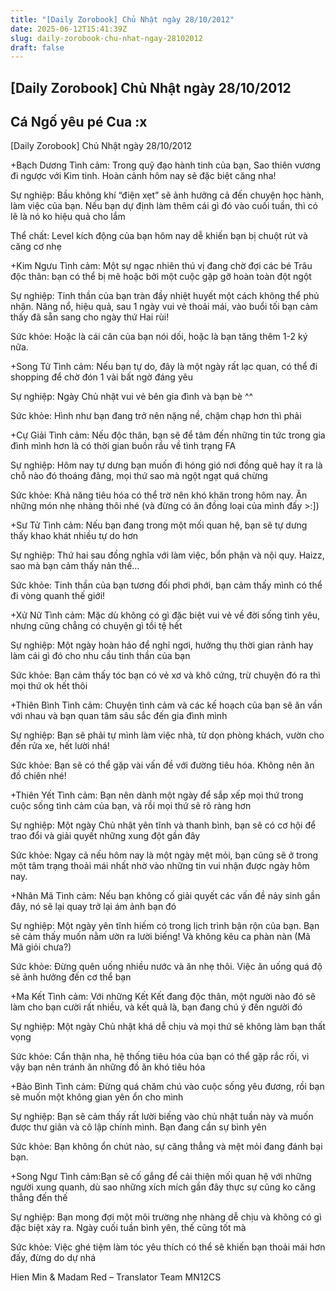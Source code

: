 ```yaml
---
title: "[Daily Zorobook] Chủ Nhật ngày 28/10/2012"
date: 2025-06-12T15:41:39Z
slug: daily-zorobook-chu-nhat-ngay-28102012
draft: false
---
```


## [Daily Zorobook] Chủ Nhật ngày 28/10/2012

## Cá Ngố yêu pé Cua :x

[Daily Zorobook]
Chủ Nhật ngày 28/10/2012
 


+Bạch Dương
Tình cảm: Trong quỹ đạo hành tinh của bạn, Sao thiên vương đi ngược với Kim tinh. Hoàn cảnh hôm nay sẽ đặc biệt căng nha!

Sự nghiệp: Bầu không khí “điện xẹt” sẽ ảnh hưởng cả đến chuyện học hành, làm việc của bạn. Nếu bạn dự định làm thêm cái gì đó vào cuối tuần, thì có lẽ là nó ko hiệu quả cho lắm

Thể chất: Level kích động của bạn hôm nay dễ khiến bạn bị chuột rút và căng cơ nhẹ

+Kim Ngưu
Tình cảm: Một sự ngạc nhiên thú vị đang chờ đợi các bé Trâu độc thân: bạn có thể bị mê hoặc bởi một cuộc gặp gỡ hoàn toàn đột ngột

Sự nghiệp: Tinh thần của bạn tràn đầy nhiệt huyết một cách không thể phủ nhận. Năng nổ, hiệu quả, sau 1 ngày vui vẻ thoải mái, vào buổi tối bạn cảm thấy đã sẵn sang cho ngày thứ Hai rùi!

Sức khỏe: Hoặc là cái cân của bạn nói dối, hoặc là bạn tăng thêm 1-2 ký nữa.

+Song Tử
Tình cảm: Nếu bạn tự do, đây là một ngày rất lạc quan, có thể đi shopping để chờ đón 1 vài bất ngờ đáng yêu

Sự nghiệp: Ngày Chủ nhật vui vẻ bên gia đình và bạn bè ^^

Sức khỏe: Hình như bạn đang trở nên nặng nề, chậm chạp hơn thì phải

+Cự Giải
Tình cảm: Nếu độc thân, bạn sẽ để tâm đến những tin tức trong gia đình mình hơn là có thời gian buồn rầu về 
tình trạng FA

Sự nghiệp: Hôm nay tự dưng bạn muốn đi hóng gió nơi đồng quê hay ít ra là chỗ nào đó thoáng đãng, mọi thứ sao mà ngột ngạt quá chừng

Sức khỏe: Khả năng tiêu hóa có thể trờ nên khó khăn trong hôm nay. Ăn những món nhẹ nhàng thôi nhé (và đừng có ăn đồng loại của mình đấy >:])

+Sư Tử
Tình cảm: Nếu bạn đang trong một mối quan hệ, bạn sẽ tự dưng thấy khao khát nhiều tự do hơn

Sự nghiệp: Thứ hai sau đồng nghĩa với làm việc, bổn phận và nội quy. Haizz, sao mà bạn cảm thấy nản thế…

Sức khỏe: Tinh thần của bạn tương đối phơi phới, bạn cảm thấy mình có thể đi vòng quanh thế giới!

+Xử Nữ
Tình cảm: Mặc dù không có gì đặc biệt vui vẻ về đời sống tình yêu, nhưng cũng chẳng có chuyện gì tồi tệ hết

Sự nghiệp: Một ngày hoàn hảo để nghỉ ngơi, hưởng thụ thời gian rảnh hay làm cái gì đó cho nhu cầu tinh thần của bạn

Sức khỏe: Bạn cảm thấy tóc bạn có vẻ xơ và khô cứng, trừ chuyện đó ra thì mọi thứ ok hết thôi


+Thiên Bình
Tình cảm: Chuyện tình cảm và các kế hoạch của bạn sẽ ăn vần với nhau và bạn quan tâm sâu sắc đến gia đình mình

Sự nghiệp: Bạn sẽ phải tự mình làm việc nhà, từ dọn phòng khách, vườn cho đến rửa xe, hết lười nhá!

Sức khỏe: Bạn sẽ có thể gặp vài vấn đề với đường tiêu hóa. Không nên ăn đồ chiên nhé!

+Thiên Yết
Tình cảm: Bạn nên dành một ngày để sắp xếp mọi thứ trong cuộc sống tình cảm của bạn, và rồi mọi thứ sẽ rõ ràng hơn

Sự nghiệp: Một ngày Chủ nhật yên tĩnh và thanh bình, bạn sẽ có cơ hội để trao đổi và giải quyết những xung đột gần đây

Sức khỏe: Ngay cả nếu hôm nay là một ngày mệt mỏi, bạn cũng sẽ ở trong một tâm trạng thoải mái nhất nhờ vào những tin vui nhận được ngày hôm nay.

+Nhân Mã
Tình cảm: Nếu bạn không cố giải quyết các vấn đề nảy sinh gần đây, nó sẽ lại quay trở lại ám ảnh bạn đó

Sự nghiệp: Một ngày yên tĩnh hiếm có trong lịch trình bận rộn của bạn. Bạn sẽ cảm thấy muốn nằm ườn ra lười biếng! Và không kêu ca phàn nàn (Mã Mã giỏi chưa?)

Sức khỏe: Đừng quên uống nhiều nước và ăn nhẹ thôi. Việc ăn uống quá độ sẽ ảnh hưởng đến cơ thể bạn

+Ma Kết
Tình cảm: Với những Kết Kết đang độc thân, một người nào đó sẽ làm cho bạn cười rất nhiều, và kết quả là, bạn đang chú ý đến người đó 

Sự nghiệp: Một ngày Chủ nhật khá dễ chịu và mọi thứ sẽ không làm bạn thất vọng

Sức khỏe: Cẩn thận nha, hệ thống tiêu hóa của bạn có thể gặp rắc rối, vì vậy bạn nên tránh ăn những đồ ăn khó tiêu hóa

+Bảo Bình
Tình cảm: Đừng quá chăm chú vào cuộc sống yêu đương, rồi bạn sẽ muốn một không gian yên ổn cho mình

Sự nghiệp: Bạn sẽ cảm thấy rất lười biếng vào chủ nhật tuần này và muốn được thư giãn và cô lập chính mình. Bạn đang cần sự bình yên

Sức khỏe: Bạn không ổn chút nào, sự căng thẳng và mệt mỏi đang đánh bại bạn.

+Song Ngư 
Tình cảm:Bạn sẽ cố gắng để cải thiện mối quan hệ với những người xung quanh, dù sao những xích mích gần đây thực sự cũng ko căng thẳng đến thế

Sự nghiệp: Bạn mong đợi một môi trường nhẹ nhàng dễ chịu và không có gì đặc biệt xảy ra. Ngày cuối tuần bình yên, thế cũng tốt mà

Sức khỏe: Việc ghé tiệm làm tóc yêu thích có thể sẽ khiến bạn thoải mái hơn đấy, đừng do dự nhá

Hien Min & Madam Red – Translator Team MN12CS